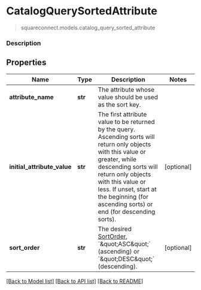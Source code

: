 # CatalogQuerySortedAttribute
> squareconnect.models.catalog_query_sorted_attribute

### Description



## Properties
Name | Type | Description | Notes
------------ | ------------- | ------------- | -------------
**attribute_name** | **str** | The attribute whose value should be used as the sort key. |
**initial_attribute_value** | **str** | The first attribute value to be returned by the query. Ascending sorts will return only objects with this value or greater, while descending sorts will return only objects with this value or less. If unset, start at the beginning (for ascending sorts) or end (for descending sorts). | [optional]
**sort_order** | **str** | The desired [SortOrder](#type-sortorder), &#x60;\&quot;ASC\&quot;&#x60; (ascending) or &#x60;\&quot;DESC\&quot;&#x60; (descending). | [optional]

[[Back to Model list]](../README.md#documentation-for-models) [[Back to API list]](../README.md#documentation-for-api-endpoints) [[Back to README]](../README.md)



